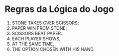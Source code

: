 
# Regras da Lógica do Jogo 

1. STONE TAKES OVER SCISSORS; 
2. PAPER WIN FROM STONE; 
3. SCISSORS BEAT PAPER. 
4. EACH PLAYER SHOWS, 
5. AT THE SAME TIME, 
6. THE OPTION CHOSEN WITH HIS HAND.